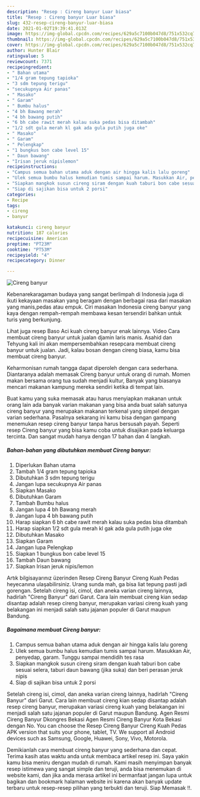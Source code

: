 ```yaml
---
description: "Resep : Cireng banyur Luar biasa"
title: "Resep : Cireng banyur Luar biasa"
slug: 432-resep-cireng-banyur-luar-biasa
date: 2021-01-02T19:39:41.013Z
image: https://img-global.cpcdn.com/recipes/629a5c7100b047d8/751x532cq70/cireng-banyur-foto-resep-utama.jpg
thumbnail: https://img-global.cpcdn.com/recipes/629a5c7100b047d8/751x532cq70/cireng-banyur-foto-resep-utama.jpg
cover: https://img-global.cpcdn.com/recipes/629a5c7100b047d8/751x532cq70/cireng-banyur-foto-resep-utama.jpg
author: Hunter Blair
ratingvalue: 5
reviewcount: 7371
recipeingredient:
- " Bahan utama"
- "1/4 gram tepung tapioka"
- "3 sdm tepung terigu"
- "secukupnya Air panas"
- " Masako"
- " Garam"
- " Bumbu halus"
- "4 bh Bawang merah"
- "4 bh bawang putih"
- "6 bh cabe rawit merah kalau suka pedas bisa ditambah"
- "1/2 sdt gula merah kl gak ada gula putih juga oke"
- " Masako"
- " Garam"
- " Pelengkap"
- "1 bungkus bon cabe level 15"
- " Daun bawang"
- "Irisan jeruk nipislemon"
recipeinstructions:
- "Campus semua bahan utama aduk dengan air hingga kalis lalu goreng"
- "Ulek semua bumbu halus kemudian tumis sampai harum. Masukkan Air, penyedap, garam. Tunggu sampai mendidih tes rasa"
- "Siapkan mangkok susun cireng siram dengan kuah taburi bon cabe sesuai selera, taburi daun bawang (jika suka) dan beri perasan jeruk nipis"
- "Siap di sajikan bisa untuk 2 porsi"
categories:
- Recipe
tags:
- cireng
- banyur

katakunci: cireng banyur 
nutrition: 187 calories
recipecuisine: American
preptime: "PT23M"
cooktime: "PT53M"
recipeyield: "4"
recipecategory: Dinner

---
```



![Cireng banyur](https://img-global.cpcdn.com/recipes/629a5c7100b047d8/751x532cq70/cireng-banyur-foto-resep-utama.jpg)

Kebenarekaragaman budaya yang sangat berlimpah di Indonesia juga di ikuti kekayaan masakan yang beragam dengan berbagai rasa dari masakan yang manis,pedas atau empuk. Ciri masakan Indonesia cireng banyur yang kaya dengan rempah-rempah membawa kesan tersendiri bahkan untuk turis yang berkunjung.


Lihat juga resep Baso Aci kuah cireng banyur enak lainnya. Video Cara membuat cireng banyur untuk jualan djamin laris manis. Asahid dan Tehyung kali ini akan mempersembahkan resepcara membuat cireng banyur untuk jualan. Jadi, kalau bosan dengan cireng biasa, kamu bisa membuat cireng banyur.

Keharmonisan rumah tangga dapat diperoleh dengan cara sederhana. Diantaranya adalah memasak Cireng banyur untuk orang di rumah. Momen makan bersama orang tua sudah menjadi kultur, Banyak yang biasanya mencari makanan kampung mereka sendiri ketika di tempat lain.

Buat kamu yang suka memasak atau harus menyiapkan makanan untuk orang lain ada banyak varian makanan yang bisa anda buat salah satunya cireng banyur yang merupakan makanan terkenal yang simpel dengan varian sederhana. Pasalnya sekarang ini kamu bisa dengan gampang menemukan resep cireng banyur tanpa harus bersusah payah.
Seperti resep Cireng banyur yang bisa kamu coba untuk disajikan pada keluarga tercinta. Dan sangat mudah hanya dengan 17 bahan dan 4 langkah.


<!--inarticleads1-->

##### Bahan-bahan yang dibutuhkan membuat Cireng banyur:

1. Diperlukan  Bahan utama
1. Tambah 1/4 gram tepung tapioka
1. Dibutuhkan 3 sdm tepung terigu
1. Jangan lupa secukupnya Air panas
1. Siapkan  Masako
1. Dibutuhkan  Garam
1. Tambah  Bumbu halus
1. Jangan lupa 4 bh Bawang merah
1. Jangan lupa 4 bh bawang putih
1. Harap siapkan 6 bh cabe rawit merah kalau suka pedas bisa ditambah
1. Harap siapkan 1/2 sdt gula merah kl gak ada gula putih juga oke
1. Dibutuhkan  Masako
1. Siapkan  Garam
1. Jangan lupa  Pelengkap
1. Siapkan 1 bungkus bon cabe level 15
1. Tambah  Daun bawang
1. Siapkan Irisan jeruk nipis/lemon


Artık bilgisayarınız üzerinden Resep Cireng Banyur Cireng Kuah Pedas heyecanına ulaşabilirsiniz. Urang sunda mah, ga bisa liat tepung pasti jadi gorengan. Setelah cireng isi, cimol, dan aneka varian cireng lainnya, hadirlah &#34;Cireng Banyur&#34; dari Garut. Cara lain membuat cireng kian sedap disantap adalah resep cireng banyur, merupakan variasi cireng kuah yang belakangan ini menjadi salah satu jajanan populer di Garut maupun Bandung. 

<!--inarticleads2-->

##### Bagaimana membuat  Cireng banyur:

1. Campus semua bahan utama aduk dengan air hingga kalis lalu goreng
1. Ulek semua bumbu halus kemudian tumis sampai harum. Masukkan Air, penyedap, garam. Tunggu sampai mendidih tes rasa
1. Siapkan mangkok susun cireng siram dengan kuah taburi bon cabe sesuai selera, taburi daun bawang (jika suka) dan beri perasan jeruk nipis
1. Siap di sajikan bisa untuk 2 porsi


Setelah cireng isi, cimol, dan aneka varian cireng lainnya, hadirlah &#34;Cireng Banyur&#34; dari Garut. Cara lain membuat cireng kian sedap disantap adalah resep cireng banyur, merupakan variasi cireng kuah yang belakangan ini menjadi salah satu jajanan populer di Garut maupun Bandung. Agen Resmi Cireng Banyur Dkongres Bekasi Agen Resmi Cireng Banyur Kota Bekasi dengan No. You can choose the Resep Cireng Banyur Cireng Kuah Pedas APK version that suits your phone, tablet, TV. We support all Android devices such as Samsung, Google, Huawei, Sony, Vivo, Motorola. 

Demikianlah cara membuat cireng banyur yang sederhana dan cepat. Terima kasih atas waktu anda untuk membaca artikel resep ini. Saya yakin kamu bisa meniru dengan mudah di rumah. Kami masih menyimpan banyak resep istimewa yang sangat simple dan teruji, anda bisa menemukan di website kami, dan jika anda merasa artikel ini bermanfaat jangan lupa untuk bagikan dan bookmark halaman website ini karena akan banyak update terbaru untuk resep-resep pilihan yang terbukti dan teruji. Siap Memasak !!. 
